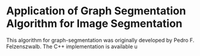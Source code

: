 # Application of Graph Segmentation Algorithm for Image Segmentation

This algorithm for graph-segmentation was originally developed by Pedro F. Felzenszwalb. The C++ implementation is available u